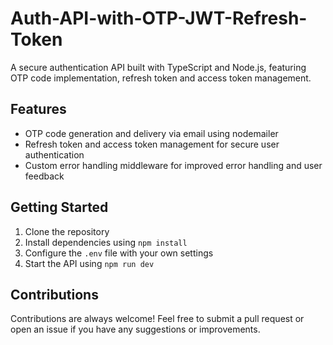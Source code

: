 # Auth-API-with-OTP-JWT-Refresh-Token

A secure authentication API built with TypeScript and Node.js, featuring OTP code implementation, refresh token and access token management.

## Features

- OTP code generation and delivery via email using nodemailer
- Refresh token and access token management for secure user authentication
- Custom error handling middleware for improved error handling and user feedback

## Getting Started

1. Clone the repository
2. Install dependencies using `npm install`
3. Configure the `.env` file with your own settings
4. Start the API using `npm run dev`

## Contributions

Contributions are always welcome! Feel free to submit a pull request or open an issue if you have any suggestions or improvements.

